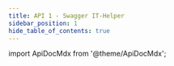 ```yaml
---
title: API 1 - Swagger IT-Helper
sidebar_position: 1
hide_table_of_contents: true
---
```


import ApiDocMdx from '@theme/ApiDocMdx';

<ApiDocMdx id="IT-Helper" />